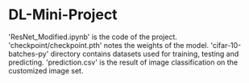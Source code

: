 # DL-Mini-Project

'ResNet_Modified.ipynb' is  the code of the project.
'checkpoint/checkpoint.pth' notes the weights of the model.
'cifar-10-batches-py' directory contains datasets used for training, testing and predicting.
'prediction.csv' is the result of image classification on the customized image set.
